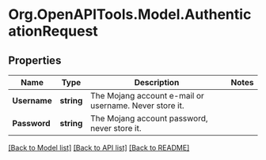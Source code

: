 # Org.OpenAPITools.Model.AuthenticationRequest
## Properties

Name | Type | Description | Notes
------------ | ------------- | ------------- | -------------
**Username** | **string** | The Mojang account e-mail or username. Never store it. | 
**Password** | **string** | The Mojang account password, never store it. | 

[[Back to Model list]](../README.md#documentation-for-models) [[Back to API list]](../README.md#documentation-for-api-endpoints) [[Back to README]](../README.md)

